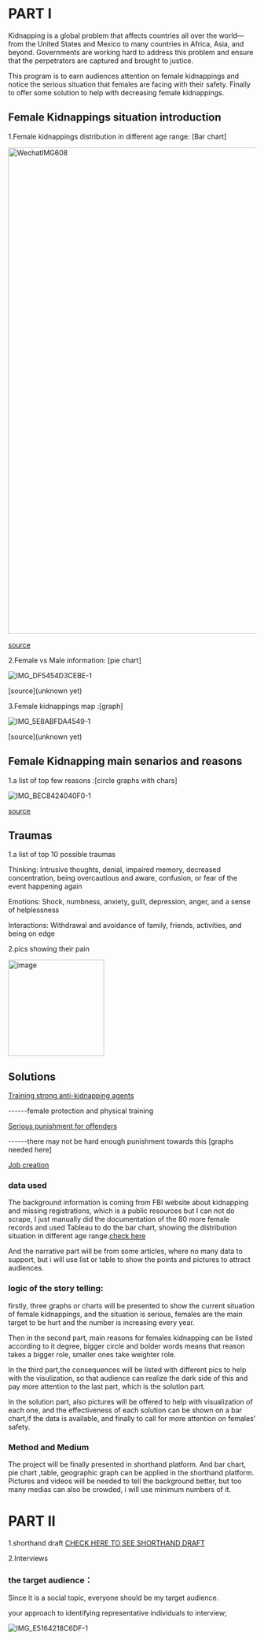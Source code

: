 # PART I

Kidnapping is a global problem that affects countries all over the world—from the United States and Mexico to many countries in Africa, Asia, and beyond. Governments are working hard to address this problem and ensure that the perpetrators are captured and brought to justice.

This program is to earn audiences attention on female kidnappings and notice the serious situation that females are facing with their safety.
Finally to offer some solution to help with decreasing female kidnappings.




## Female Kidnappings situation introduction

1.Female kidnappings distribution in different age range: [Bar chart]

<img width="988" alt="WechatIMG608" src="https://user-images.githubusercontent.com/100476425/192438867-1e915e39-da31-4a5a-a535-c2789a2adfa2.png">


[source](https://public.tableau.com/views/fbi_femaleage/Sheet1?:language=en-US&publish=yes&:display_count=n&:origin=viz_share_link)

2.Female vs Male information: [pie chart]

![IMG_DF5454D3CEBE-1](https://user-images.githubusercontent.com/100476425/192430628-f42f30a0-de16-4069-ad59-dc0059abb96d.jpeg)

[source](unknown yet)

3.Female kidnappings map :[graph]

![IMG_5E8ABFDA4549-1](https://user-images.githubusercontent.com/100476425/192431560-fef62830-dcb9-49da-83ac-7e4788904bf0.jpeg)

[source](unknown yet)

## Female Kidnapping main senarios and reasons

1.a list of top few reasons :[circle graphs with chars]

![IMG_BEC8424040F0-1](https://user-images.githubusercontent.com/100476425/192434635-0dddaba3-d71d-4bb9-b2f0-7601507237e3.jpeg)


[source](https://owlcation.com/social-sciences/Kidnapping-Overview-Causes-Effects-and-Solutions)

## Traumas 

1.a list of top 10 possible traumas

Thinking: Intrusive thoughts, denial, impaired memory, decreased concentration, being overcautious and aware, confusion, or fear of the event happening again

Emotions: Shock, numbness, anxiety, guilt, depression, anger, and a sense of helplessness

Interactions: Withdrawal and avoidance of family, friends, activities, and being on edge



2.pics showing their pain

<img width="195" alt="image" src="https://user-images.githubusercontent.com/100476425/192436399-7979a0b5-1856-4cc6-b0d7-abfa7f88fcc3.png">



## Solutions 

[Training strong anti-kidnapping agents](https://www.sbstrains.com/standardized-training-programs/abduction-management/)

------female protection and physical training

[Serious punishment for offenders](https://malegislature.gov/Laws/GeneralLaws/PartIV/TitleI/Chapter265/Section26)

------there may not be hard enough punishment towards this [graphs needed here]

[Job creation](https://clintonwhitehouse4.archives.gov/WH/EOP/CEA/html/labor.html)


### data used

The background information is coming from FBI website about kidnapping and missing registrations, which is a public resources but I can not do scrape, I just manually did the documentation of the 80 more female records and used Tableau to do the bar chart, showing the distribution situation in different age range.[check here](https://www.fbi.gov/wanted/kidnap)

And the narrative part will be from some articles, where no many data to support, but i will use list or table to show the points and pictures to attract audiences. 

### logic of the story telling:

firstly, three graphs or charts will be presented to show the current situation of female kidnappings, and the situation is serious, females are the main target to be hurt and the number is increasing every year. 

Then in the second part, main reasons for females kidnapping can be listed according to it degree, bigger circle and bolder words means that reason takes a bigger role, smaller ones take weighter role. 

In the third part,the consequences will be listed with different pics to help with the visulization, so that audience can realize the dark side of this and pay more attention to the last part, which is the solution part. 

In the solution part, also pictures will be offered to help with visualization of each one, and the effectiveness of each solution can be shown on a bar chart,if the data is available, and finally to call for more attention on females' safety.

### Method and Medium
The project will be finally presented in shorthand platform. And bar chart, pie chart ,table, geographic graph can be applied in the shorthand platform.
Pictures and videos will be needed to tell the background better, but too many medias can also be crowded, i will use minimum numbers of it.

# PART II
1.shorthand draft
[CHECK HERE TO SEE SHORTHAND DRAFT](https://carnegiemellon.shorthandstories.com/finalProject_Yuchenw3/index.html)
<script src="https://carnegiemellon.shorthandstories.com/finalProject_Yuchenw3/embed.js"></script>

2.Interviews

### the target audience：

Since it is a social topic, everyone should be my target audience.
        
your approach to identifying representative individuals to interview; 

![IMG_E5164218C6DF-1](https://user-images.githubusercontent.com/100476425/193727354-5f885b82-d803-462c-b4bc-c6591af73ecb.jpeg)
